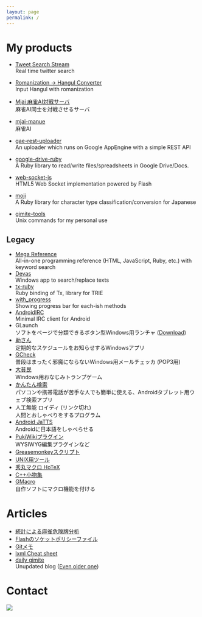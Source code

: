 ```yaml
---
layout: page
permalink: /
---
```


# My products

- [Tweet Search Stream](http://tweet-search-stream.gimite.net/)<br>Real time twitter search
- [Romanization → Hangul Converter](http://gimite.net/roman2hangul/)<br>Input Hangul with romanization
- [Mjai 麻雀AI対戦サーバ](https://gimite.net/pukiwiki/index.php?Mjai%20%E9%BA%BB%E9%9B%80AI%E5%AF%BE%E6%88%A6%E3%82%B5%E3%83%BC%E3%83%90)<br>麻雀AI同士を対戦させるサーバ
- [mjai-manue](https://github.com/gimite/mjai-manue)<br>麻雀AI
- [gae-rest-uploader](https://github.com/gimite/gae-rest-uploader)<br>An uploader which runs on Google AppEngine with a simple REST API

- [google-drive-ruby](https://github.com/gimite/google-drive-ruby)<br>A Ruby library to read/write files/spreadsheets in Google Drive/Docs.
- [web-socket-js](https://github.com/gimite/web-socket-js)<br>HTML5 Web Socket implementation powered by Flash
- [moji](https://github.com/gimite/moji)<br>A Ruby library for character type classification/conversion for Japanese
- [gimite-tools](https://github.com/gimite/gimite-tools)<br>Unix commands for my personal use

## Legacy

- [Mega Reference](http://mega-reference.gimite.net/)<br>All-in-one programming reference (HTML, JavaScript, Ruby, etc.) with keyword search
- [Devas](http://gimite.net/en/index.php?Devas)<br>Windows app to search/replace texts
- [tx-ruby](http://gimite.net/en/index.php?tx-ruby)<br>Ruby binding of Tx, library for TRIE
- [with_progress](http://gimite.net/gimite/rubymess/with_progress.rb)<br>Showing progress bar for each-ish methods
- [AndroidIRC](http://gimite.net/en/index.php?AndroidIRC)<br>Minimal IRC client for Android
- GLaunch<br>ソフトをページで分類できるボタン型Windows用ランチャ ([Download](http://gimite.net/archive/GLaunch31.zip))
- [助さん](http://www.vector.co.jp/soft/win95/personal/se189538.html)<br>定期的なスケジュールをお知らせするWindowsアプリ
- [GCheck](http://www.vector.co.jp/soft/dl/win95/net/se225039.html)<br>普段はまったく邪魔にならないWindows用メールチェッカ (POP3用)
- [大貧民](http://www.vector.co.jp/games/soft/win95/game/se116458.html)<br>Windows用おなじみトランプゲーム
- [かんたん検索](https://market.android.com/details?id=com.googlecode.kantankensaku)<br>パソコンや携帯電話が苦手な人でも簡単に使える、Androidタブレット用ウェブ検索アプリ
- 人工無能 ロイディ (リンク切れ)<br>人間とおしゃべりをするプログラム
- [Android JaTTS](https://gimite.net/pukiwiki/index.php?Android%20JaTTS)<br>Androidに日本語をしゃべらせる
- [PukiWikiプラグイン](https://gimite.net/pukiwiki/index.php?PukiWiki%E3%83%97%E3%83%A9%E3%82%B0%E3%82%A4%E3%83%B3)<br>WYSIWYG編集プラグインなど
- [Greasemonkeyスクリプト](https://gimite.net/pukiwiki/index.php?%E3%83%A6%E3%83%BC%E3%82%B6JavaScript)
- [UNIX用ツール](https://gimite.net/pukiwiki/index.php?UNIX%E7%94%A8%E3%83%84%E3%83%BC%E3%83%AB)
- [秀丸マクロ HoTeX](http://gimite.net/gimite/hotex.htm)
- [C++小物集](http://gimite.net/gimite/cppmess.htm)
- [GMacro](http://www.vector.co.jp/soft/win95/prog/se224669.html)<br>自作ソフトにマクロ機能を付ける

# Articles

- [統計による麻雀危険牌分析](https://gimite.net/pukiwiki/index.php?%E7%B5%B1%E8%A8%88%E3%81%AB%E3%82%88%E3%82%8B%E9%BA%BB%E9%9B%80%E5%8D%B1%E9%99%BA%E7%89%8C%E5%88%86%E6%9E%90)
- [Flashのソケットポリシーファイル](https://gimite.net/pukiwiki/index.php?Flash%E3%81%AE%E3%82%BD%E3%82%B1%E3%83%83%E3%83%88%E3%83%9D%E3%83%AA%E3%82%B7%E3%83%BC%E3%83%95%E3%82%A1%E3%82%A4%E3%83%AB)
- [Gitメモ](https://gimite.net/pukiwiki/index.php?git%E3%83%A1%E3%83%A2)
- [lxml Cheat sheet](http://gimite.net/en/index.php?lxml%20Cheat%20sheet)
- [daily gimite](http://d.hatena.ne.jp/Gimite/)<br>Unupdated blog ([Even older one](http://gimite.net/behind/diary.htm))

# Contact

![](http://gimite.net/images/etc/gmail.png)
